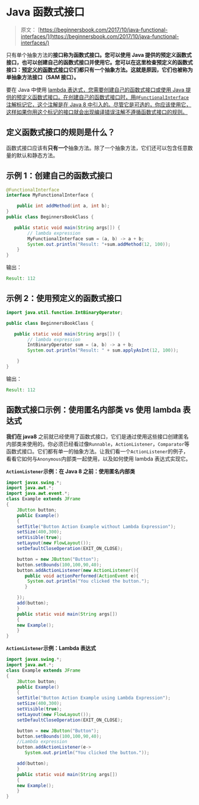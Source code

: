 # Java 函数式接口

> 原文： [https://beginnersbook.com/2017/10/java-functional-interfaces/](https://beginnersbook.com/2017/10/java-functional-interfaces/)

只有单个抽象方法的**接口称为函数式接口。您可以使用 Java 提供的预定义函数式接口，也可以创建自己的函数式接口并使用它。您可以在这里检查预定义的函数式接口：[预定义的函数式接口](https://docs.oracle.com/javase/8/docs/api/java/util/function/package-summary.html)它们都只有一个抽象方法。这就是原因，它们也被称为单抽象方法接口（SAM 接口）。**

要在 Java 中使用 [lambda 表达式，您需要创建自己的函数式接口或使用 Java 提供的预定义函数式接口。在创建自己的函数式接口时，用`@FunctionalInterface`注解标记它，这个注解是在 Java 8 中引入的。尽管它是可选的，你应该使用它，这样如果你用这个标记的接口就会出现编译错误注解不遵循函数式接口的规则。](https://beginnersbook.com/2017/10/java-lambda-expressions-tutorial-with-examples/)

## 定义函数式接口的规则是什么？

函数式接口应该有**只有一个**抽象方法。除了一个抽象方法，它们还可以包含任意数量的默认和静态方法。

## 示例 1：创建自己的函数式接口

```java
@FunctionalInterface
interface MyFunctionalInterface {

    public int addMethod(int a, int b);
}
public class BeginnersBookClass {

   public static void main(String args[]) {
        // lambda expression
    	MyFunctionalInterface sum = (a, b) -> a + b;
        System.out.println("Result: "+sum.addMethod(12, 100));
    }
}
```

输出：

```java
Result: 112

```

## 示例 2：使用预定义的函数式接口

```java
import java.util.function.IntBinaryOperator;

public class BeginnersBookClass {

   public static void main(String args[]) {
        // lambda expression
        IntBinaryOperator sum = (a, b) -> a + b;
        System.out.println("Result: " + sum.applyAsInt(12, 100));

    }
}
```

输出：

```java
Result: 112

```

## 函数式接口示例：使用匿名内部类 vs 使用 lambda 表达式

**我们在 java8** 之前就已经使用了函数式接口，它们是通过使用这些接口创建匿名内部类来使用的。你必须已经看过像`Runnable`，`ActionListener`，`Comparator`等函数式接口。它们都有单一的抽象方法。让我们看一个`ActionListener`的例子，看看它如何与`Anonymous`内部类一起使用，以及如何使用 lambda 表达式实现它。

**`ActionListener`示例：在 Java 8 之前：使用匿名内部类**

```java
import javax.swing.*;
import java.awt.*;
import java.awt.event.*;
class Example extends JFrame
{
    JButton button;
    public Example()
    {
	setTitle("Button Action Example without Lambda Expression");
	setSize(400,300);
	setVisible(true);
	setLayout(new FlowLayout());
	setDefaultCloseOperation(EXIT_ON_CLOSE);

	button = new JButton("Button");
	button.setBounds(100,100,90,40);
	button.addActionListener(new ActionListener(){  
	   public void actionPerformed(ActionEvent e){  
		System.out.println("You clicked the button."); 
	   }  

	});
	add(button);
    }
    public static void main(String args[])
    {
	new Example();
    }   
}

```

**`ActionListener`示例：Lambda 表达式**

```java
import javax.swing.*;
import java.awt.*;
class Example extends JFrame
{
    JButton button;
    public Example()
    {
	setTitle("Button Action Example using Lambda Expression");
	setSize(400,300);
	setVisible(true);
	setLayout(new FlowLayout());
	setDefaultCloseOperation(EXIT_ON_CLOSE);

	button = new JButton("Button");
	button.setBounds(100,100,90,40);
	//Lambda expression
	button.addActionListener(e-> 
	   System.out.println("You clicked the button.")); 

	add(button);
    }
    public static void main(String args[])
    {
	new Example();
    }   
}

```